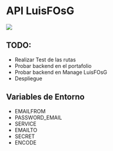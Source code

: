 # API LuisFOsG

<img src="http://localhost:2001/images/banner.gif" >

## TODO:

- Realizar Test de las rutas
- Probar backend en el portafolio
- Probar backend en Manage LuisFOsG
- Despliegue

## Variables de Entorno

- EMAILFROM
- PASSWORD_EMAIL
- SERVICE
- EMAILTO
- SECRET
- ENCODE
